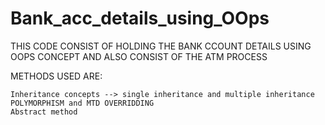 # Bank_acc_details_using_OOps

THIS CODE CONSIST OF HOLDING THE BANK CCOUNT DETAILS USING OOPS CONCEPT AND ALSO CONSIST OF THE ATM PROCESS

METHODS USED ARE:
```
Inheritance concepts --> single inheritance and multiple inheritance
POLYMORPHISM and MTD OVERRIDDING
Abstract method
```

